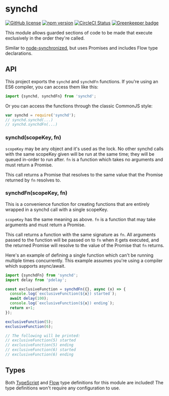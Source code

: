 # synchd

[![GitHub license](https://img.shields.io/badge/license-MIT-blue.svg)](https://github.com/Macil/synchd/blob/master/LICENSE.txt) [![npm version](https://img.shields.io/npm/v/synchd.svg?style=flat)](https://www.npmjs.com/package/synchd) [![CircleCI Status](https://circleci.com/gh/Macil/synchd.svg?style=shield)](https://circleci.com/gh/Macil/synchd) [![Greenkeeper badge](https://badges.greenkeeper.io/Macil/synchd.svg)](https://greenkeeper.io/)

This module allows guarded sections of code to be made that execute exclusively
in the order they're called.

Similar to [node-synchronized](https://github.com/jupiter/node-synchronized),
but uses Promises and includes Flow type declarations.

## API

This project exports the `synchd` and `synchdFn` functions. If you're using an
ES6 compiler, you can access them like this:

```js
import {synchd, synchdFn} from 'synchd';
```

Or you can access the functions through the classic CommonJS style:

```js
var synchd = require('synchd');
// synchd.synchd(...)
// synchd.synchdFn(...)
```

### synchd(scopeKey, fn)

`scopeKey` may be any object and it's used as the lock. No other synchd calls
with the same scopeKey given will be run at the same time; they will be queued
in-order to run after. `fn` is a function which takes no arguments and must
return a Promise.

This call returns a Promise that resolves to the same value that the Promise
returned by `fn` resolves to.

### synchdFn(scopeKey, fn)

This is a convenience function for creating functions that are entirely wrapped
in a synchd call with a single scopeKey.

`scopeKey` has the same meaning as above. `fn` is a function that may take
arguments and must return a Promise.

This call returns a function with the same signature as `fn`. All arguments
passed to the function will be passed on to `fn` when it gets executed, and the
returned Promise will resolve to the value of the Promise that `fn` returns.

Here's an example of defining a single function which can't be running multiple
times concurrently. This example assumes you're using a compiler which supports
async/await.

```js
import {synchdFn} from 'synchd';
import delay from 'pdelay';

const exclusiveFunction = synchdFn({}, async (x) => {
  console.log(`exclusiveFunction(${x}) started`);
  await delay(100);
  console.log(`exclusiveFunction(${x}) ending`);
  return x+1;
});

exclusiveFunction(5);
exclusiveFunction(6);

// The following will be printed:
// exclusiveFunction(5) started
// exclusiveFunction(5) ending
// exclusiveFunction(6) started
// exclusiveFunction(6) ending
```

## Types

Both [TypeScript](https://www.typescriptlang.org/) and
[Flow](https://flowtype.org/) type definitions for this module are included!
The type definitions won't require any configuration to use.
